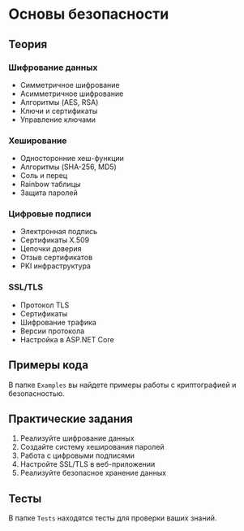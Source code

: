 # Основы безопасности

## Теория

### Шифрование данных
- Симметричное шифрование
- Асимметричное шифрование
- Алгоритмы (AES, RSA)
- Ключи и сертификаты
- Управление ключами

### Хеширование
- Односторонние хеш-функции
- Алгоритмы (SHA-256, MD5)
- Соль и перец
- Rainbow таблицы
- Защита паролей

### Цифровые подписи
- Электронная подпись
- Сертификаты X.509
- Цепочки доверия
- Отзыв сертификатов
- PKI инфраструктура

### SSL/TLS
- Протокол TLS
- Сертификаты
- Шифрование трафика
- Версии протокола
- Настройка в ASP.NET Core

## Примеры кода

В папке `Examples` вы найдете примеры работы с криптографией и безопасностью.

## Практические задания

1. Реализуйте шифрование данных
2. Создайте систему хеширования паролей
3. Работа с цифровыми подписями
4. Настройте SSL/TLS в веб-приложении
5. Реализуйте безопасное хранение данных

## Тесты

В папке `Tests` находятся тесты для проверки ваших знаний. 